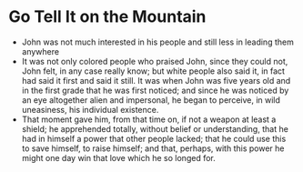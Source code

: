 # Go Tell It on the Mountain
- John was not much interested in his people and still less in leading them anywhere
- It was not only colored people who praised John, since they could not, John felt, in any case really know; but white people also said it, in fact had said it first and said it still. It was when John was five years old and in the first grade that he was first noticed; and since he was noticed by an eye altogether alien and impersonal, he began to perceive, in wild uneasiness, his individual existence.
- That moment gave him, from that time on, if not a weapon at least a shield; he apprehended totally, without belief or understanding, that he had in himself a power that other people lacked; that he could use this to save himself, to raise himself; and that, perhaps, with this power he might one day win that love which he so longed for.
